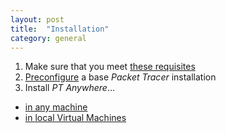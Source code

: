 ```yaml
---
layout: post
title:  "Installation"
category: general
---
```


 1. Make sure that you meet [these requisites](https://github.com/PTAnywhere/ptAnywhere-installation/wiki/Requirements)
 1. [Preconfigure](https://github.com/PTAnywhere/ptAnywhere-installation/wiki/Preparing-the-PT-installation) a base _Packet Tracer_ installation
 1. Install _PT Anywhere_...
  * <a href="https://github.com/PTAnywhere/ptAnywhere-installation/wiki/Install-PTAnywhere-using-Ansible">in any machine</a>
  * <a href="https://github.com/PTAnywhere/ptAnywhere-installation/wiki/Install-PTAnywhere-using-Vagrant">in local Virtual Machines</a>
